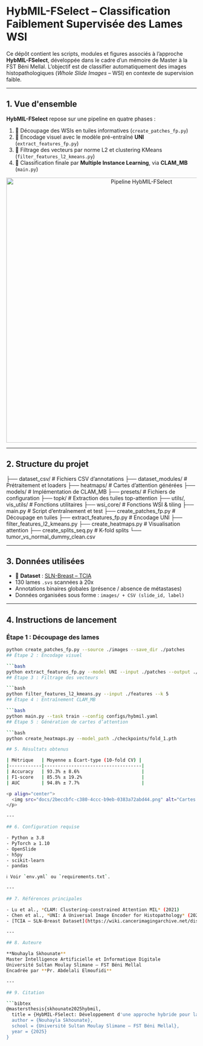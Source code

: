 # HybMIL-FSelect – Classification Faiblement Supervisée des Lames WSI

Ce dépôt contient les scripts, modules et figures associés à l’approche **HybMIL-FSelect**, développée dans le cadre d’un mémoire de Master à la FST Béni Mellal. L’objectif est de classifier automatiquement des images histopathologiques (*Whole Slide Images* – WSI) en contexte de supervision faible.

---

## 1. Vue d'ensemble

**HybMIL-FSelect** repose sur une pipeline en quatre phases :

1. 📌 Découpage des WSIs en tuiles informatives (`create_patches_fp.py`)
2. 🧠 Encodage visuel avec le modèle pré-entraîné **UNI** (`extract_features_fp.py`)
3. 🧮 Filtrage des vecteurs par norme L2 et clustering KMeans (`filter_features_l2_kmeans.py`)
4. 🎯 Classification finale par **Multiple Instance Learning**, via **CLAM_MB** (`main.py`)

<p align="center">
  <img src="docs/2a5ee7a7-4044-4337-84ce-49e4b41cfdb0.png" alt="Pipeline HybMIL-FSelect" width="700">
</p>

---

## 2. Structure du projet

├── dataset_csv/ # Fichiers CSV d’annotations
├── dataset_modules/ # Prétraitement et loaders
├── heatmaps/ # Cartes d’attention générées
├── models/ # Implémentation de CLAM_MB
├── presets/ # Fichiers de configuration
├── topk/ # Extraction des tuiles top-attention
├── utils/, vis_utils/ # Fonctions utilitaires
├── wsi_core/ # Fonctions WSI & tiling
├── main.py # Script d’entraînement et test
├── create_patches_fp.py # Découpage en tuiles
├── extract_features_fp.py # Encodage UNI
├── filter_features_l2_kmeans.py
├── create_heatmaps.py # Visualisation attention
├── create_splits_seq.py # K-fold splits
└── tumor_vs_normal_dummy_clean.csv

---

## 3. Données utilisées

- 📌 **Dataset** : [SLN-Breast – TCIA](https://wiki.cancerimagingarchive.net/display/Public/TCGA-BRCA)
- 130 lames `.svs` scannées à 20x
- Annotations binaires globales (présence / absence de métastases)
- Données organisées sous forme : `images/ + CSV (slide_id, label)`

---

## 4. Instructions de lancement

### Étape 1 : Découpage des lames

```bash
python create_patches_fp.py --source ./images --save_dir ./patches
## Étape 2 : Encodage visuel

```bash
python extract_features_fp.py --model UNI --input ./patches --output ./features
## Étape 3 : Filtrage des vecteurs

```bash
python filter_features_l2_kmeans.py --input ./features --k 5
## Étape 4 : Entraînement CLAM_MB

```bash
python main.py --task train --config configs/hybmil.yaml
## Étape 5 : Génération de cartes d’attention

```bash
python create_heatmaps.py --model_path ./checkpoints/fold_1.pth

## 5. Résultats obtenus

| Métrique   | Moyenne ± Écart-type (10-fold CV) |
|------------|------------------------------------|
| Accuracy   | 93.3% ± 8.6%                       |
| F1-score   | 85.5% ± 19.2%                      |
| AUC        | 94.8% ± 7.7%                       |

<p align="center">
  <img src="docs/2beccbfc-c380-4ccc-b9eb-0383a72abd44.png" alt="Cartes d’attention WSI" width="650">
</p>

---

## 6. Configuration requise

- Python ≥ 3.8  
- PyTorch ≥ 1.10  
- OpenSlide  
- h5py  
- scikit-learn  
- pandas  

ℹ️ Voir `env.yml` ou `requirements.txt`.

---

## 7. Références principales

- Lu et al., *CLAM: Clustering-constrained Attention MIL* (2021)  
- Chen et al., *UNI: A Universal Image Encoder for Histopathology* (2024)  
- [TCIA – SLN-Breast Dataset](https://wiki.cancerimagingarchive.net/display/Public/TCGA-BRCA)

---

## 8. Auteure

**Nouhayla Skhounate**  
Master Intelligence Artificielle et Informatique Digitale  
Université Sultan Moulay Slimane – FST Béni Mellal  
Encadrée par **Pr. Abdelali Elmoufidi**

---

## 9. Citation

```bibtex
@mastersthesis{skhounate2025hybmil,
  title = {HybMIL-FSelect: Développement d'une approche hybride pour la classification faiblement supervisée de lames WSI},
  author = {Nouhayla Skhounate},
  school = {Université Sultan Moulay Slimane – FST Béni Mellal},
  year = {2025}
}
```


